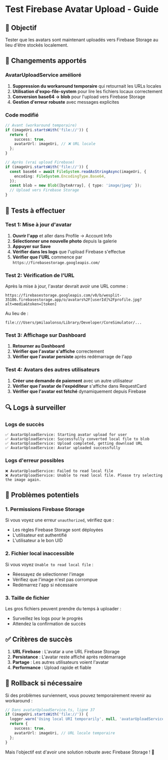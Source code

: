 # Test Firebase Avatar Upload - Guide

## 🎯 Objectif

Tester que les avatars sont maintenant uploadés vers Firebase Storage au lieu d'être stockés localement.

## 🔧 Changements apportés

### AvatarUploadService amélioré

1. **Suppression du workaround temporaire** qui retournait les URLs locales
2. **Utilisation d'expo-file-system** pour lire les fichiers locaux correctement
3. **Conversion base64 → blob** pour l'upload vers Firebase Storage
4. **Gestion d'erreur robuste** avec messages explicites

### Code modifié

```typescript
// Avant (workaround temporaire)
if (imageUri.startsWith('file://')) {
  return {
    success: true,
    avatarUrl: imageUri, // ❌ URL locale
  };
}

// Après (vrai upload Firebase)
if (imageUri.startsWith('file://')) {
  const base64 = await FileSystem.readAsStringAsync(imageUri, {
    encoding: FileSystem.EncodingType.Base64,
  });
  const blob = new Blob([byteArray], { type: 'image/jpeg' });
  // Upload vers Firebase Storage
}
```

## 🧪 Tests à effectuer

### Test 1: Mise à jour d'avatar

1. **Ouvrir l'app** et aller dans Profile → Account Info
2. **Sélectionner une nouvelle photo** depuis la galerie
3. **Appuyer sur Save**
4. **Vérifier dans les logs** que l'upload Firebase s'effectue
5. **Vérifier que l'URL** commence par `https://firebasestorage.googleapis.com/`

### Test 2: Vérification de l'URL

Après la mise à jour, l'avatar devrait avoir une URL comme :
```
https://firebasestorage.googleapis.com/v0/b/wesplit-35186.firebasestorage.app/o/avatars%2F[userId]%2Fprofile.jpg?alt=media&token=[token]
```

Au lieu de :
```
file:///Users/pmilaalonso/Library/Developer/CoreSimulator/...
```

### Test 3: Affichage sur Dashboard

1. **Retourner au Dashboard**
2. **Vérifier que l'avatar s'affiche** correctement
3. **Vérifier que l'avatar persiste** après redémarrage de l'app

### Test 4: Avatars des autres utilisateurs

1. **Créer une demande de paiement** avec un autre utilisateur
2. **Vérifier que l'avatar de l'expéditeur** s'affiche dans RequestCard
3. **Vérifier que l'avatar est fetché** dynamiquement depuis Firebase

## 🔍 Logs à surveiller

### Logs de succès
```
✅ AvatarUploadService: Starting avatar upload for user
✅ AvatarUploadService: Successfully converted local file to blob
✅ AvatarUploadService: Upload completed, getting download URL
✅ AvatarUploadService: Avatar uploaded successfully
```

### Logs d'erreur possibles
```
❌ AvatarUploadService: Failed to read local file
❌ AvatarUploadService: Unable to read local file. Please try selecting the image again.
```

## 🚨 Problèmes potentiels

### 1. Permissions Firebase Storage
Si vous voyez une erreur `unauthorized`, vérifiez que :
- Les règles Firebase Storage sont déployées
- L'utilisateur est authentifié
- L'utilisateur a le bon UID

### 2. Fichier local inaccessible
Si vous voyez `Unable to read local file` :
- Réessayez de sélectionner l'image
- Vérifiez que l'image n'est pas corrompue
- Redémarrez l'app si nécessaire

### 3. Taille de fichier
Les gros fichiers peuvent prendre du temps à uploader :
- Surveillez les logs pour le progrès
- Attendez la confirmation de succès

## ✅ Critères de succès

1. **URL Firebase** : L'avatar a une URL Firebase Storage
2. **Persistance** : L'avatar reste affiché après redémarrage
3. **Partage** : Les autres utilisateurs voient l'avatar
4. **Performance** : Upload rapide et fiable

## 🔄 Rollback si nécessaire

Si des problèmes surviennent, vous pouvez temporairement revenir au workaround :

```typescript
// Dans avatarUploadService.ts, ligne 37
if (imageUri.startsWith('file://')) {
  logger.warn('Using local URI temporarily', null, 'avatarUploadService');
  return {
    success: true,
    avatarUrl: imageUri, // URL locale temporaire
  };
}
```

Mais l'objectif est d'avoir une solution robuste avec Firebase Storage ! 🎉
